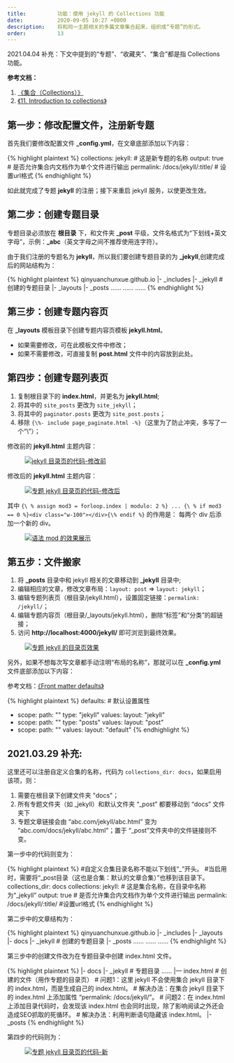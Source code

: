 ```yaml
---
title:          功能：使用 jekyll 的 Collections 功能 
date:           2020-09-05 10:27 +0800
description:    将和同一主题相关的多篇文章集合起来，组织成“专题”的形式。
order:          13
---
```


<p class="post-body-mark">
2021.04.04 补充：下文中提到的“专题”、“收藏夹”、“集合”都是指 Collections 功能。
</p>

<p><strong>参考文档：</strong></p>

1. <a href="http://jekyllcn.com/docs/collections/">《集合（Collections）》</a>
2. <a href="https://learn.cloudcannon.com/jekyll/introduction-to-jekyll-collections/">《11. Introduction to collections》</a>

## 第一步：修改配置文件，注册新专题

首先我们要修改配置文件 <b>_config.yml</b>，在文章底部添加以下内容：

{% highlight plaintext %}
collections:
  jekyll: # 这是新专题的名称
    output: true  # 是否允许集合内文档作为单个文件进行输出
    permalink: /docs/jekyll/:title/ # 设置url格式
{% endhighlight %}

如此就完成了专题 <b>jekyll</b> 的注册；接下来重启 jekyll 服务，以使更改生效。

## 第二步：创建专题目录

专题目录必须放在 <b>根目录</b> 下，和文件夹 <b>_post</b> 平级，文件名格式为“下划线+英文字母”，示例：<b>_abc</b>（英文字母之间不推荐使用连字符）。

由于我们注册的专题名为 <b>jekyll</b>，所以我们要创建专题目录的为 <b>_jekyll</b>,创建完成后的网站结构为：

{% highlight plaintext %}
qinyuanchunxue.github.io
    |- _includes
    |- _jekyll  # 创建的专题目录
    |- _layouts
    |- _posts
    ......
    ......
    ......
{% endhighlight %}

## 第三步：创建专题内容页
    
在 <b>_layouts</b> 模板目录下创建专题内容页模板 <b>jekyll.html</b>。
  * 如果需要修改，可在此模板文件中修改；
  * 如果不需要修改，可直接复制 <b>post.html</b> 文件中的内容放到此处。
  
## 第四步：创建专题列表页  

1. 复制根目录下的 <b>index.html</b>，并更名为 <b>jekyll.html</b>;
2. 将其中的 `site_posts` 更改为 `site_jekyll`；
3. 将其中的 `paginator.posts` 更改为 `site_post.posts`；
4. 移除 `{\%- include page_paginate.html -%}`（这里为了防止冲突，多写了一个“\”）；

修改前的 <b>jekyll.html</b> 主题内容：

<figure class="post-body-img-figure">
    <div class="row justify-content-center">
        <div class="col-12 col-lg-12">
            <a class="d-block" href="{{ site.baseurl | relative_url }}/assets/post/2020-09-05-how-to-use-jekyll-collections-function/jekyll-html-before.jpg">
                <img class="w-100" src="{{ site.baseurl | relative_url }}/assets/post/2020-09-05-how-to-use-jekyll-collections-function/jekyll-html-before.jpg" alt="jekyll 目录页的代码-修改前">
            </a>
        </div>
    </div>
</figure>

修改后的 <b>jekyll.html</b> 主题内容：

<figure class="post-body-img-figure">
    <div class="row justify-content-center">
        <div class="col-12 col-lg-12">
            <a class="d-block" href="{{ site.baseurl | relative_url }}/assets/post/2020-09-05-how-to-use-jekyll-collections-function/jekyll-html-after.jpg">
                <img class="w-100" src="{{ site.baseurl | relative_url }}/assets/post/2020-09-05-how-to-use-jekyll-collections-function/jekyll-html-after.jpg" alt="专题 jekyll 目录页的代码-修改后">
            </a>
        </div>
    </div>
</figure>

其中 `{\ % assign mod3 = forloop.index | modulo: 2 %} ... {\ % if mod3 == 0 %}<div class="w-100"></div>{\% endif %}` 的作用是：
每两个 div 后添加一个新的 div。

<figure class="post-body-img-figure">
    <div class="row justify-content-center">
        <div class="col-12 col-lg-12">
            <a class="d-block" href="{{ site.baseurl | relative_url }}/assets/post/2020-09-05-how-to-use-jekyll-collections-function/jekyll-html-modulo.jpg">
                <img class="w-100" src="{{ site.baseurl | relative_url }}/assets/post/2020-09-05-how-to-use-jekyll-collections-function/jekyll-html-modulo.jpg" alt="语法 mod 的效果展示">
            </a>
        </div>
    </div>
</figure>

## 第五步：文件搬家

1. 将 <b>_posts</b> 目录中和 jekyll 相关的文章移动到 <b>_jekyll</b> 目录中;
2. 编辑相应的文章，修改文章布局：`layout: post` => `layout: jekyll`；
3. 编辑专题列表页（根目录/jekyll.html），设置固定链接：`permalink: /jekyll/`；
4. 编辑专题内容页（根目录/_layouts/jekyll.html），删除“标签”和“分类”的超链接；
5. 访问 <b>http://localhost:4000/jekyll/</b> 即可浏览到最终效果。

<figure class="post-body-img-figure">
    <div class="row justify-content-center">
        <div class="col-12 col-lg-12">
            <a class="d-block" href="{{ site.baseurl | relative_url }}/assets/post/2020-09-05-how-to-use-jekyll-collections-function/jekyll-html-end.jpg">
                <img class="w-100" src="{{ site.baseurl | relative_url }}/assets/post/2020-09-05-how-to-use-jekyll-collections-function/jekyll-html-end.jpg" alt="专题 jekyll 的目录页效果">
            </a>
        </div>
    </div>
</figure>

另外，如果不想每次写文章都手动注明“布局的名称”，那就可以在 <b>_config.yml</b> 文件底部添加以下内容：

参考文档：[《Front matter defaults》](https://jekyllrb.com/docs/step-by-step/09-collections/#front-matter-defaults")

{% highlight plaintext %}
defaults:   # 默认设置属性
  - scope:
      path: ""
      type: "jekyll"
    values:
      layout: "jekyll"
  - scope:
      path: ""
      type: "posts"
    values:
      layout: "post"
  - scope:
      path: ""
    values:
      layout: "default"
{% endhighlight %}

## 2021.03.29 补充:

这里还可以注册自定义合集的名称，代码为 `collections_dir: docs`，如果启用该项，则：

1. 需要在根目录下创建文件夹 "docs"；
2. 所有专题文件夹（如 _jekyll）和默认文件夹 “_post” 都要移动到 “docs” 文件夹下
3. 专题文章链接会由 “abc.com/jekyll/abc.html” 变为 “abc.com/docs/jekyll/abc.html”；置于 “_post”文件夹中的文件链接则不变。

第一步中的代码则变为：

{% highlight plaintext %}
#自定义合集目录名称不能以下划线“_”开头。
#当启用时，需要将“_post目录（这也是合集：默认的文章合集）”也移到该目录下。
collections_dir: docs
collections:
    jekyll: # 这是集合名称，在目录中名称为“_jekyll”
        output: true  # 是否允许集合内文档作为单个文件进行输出
        permalink: /docs/jekyll/:title/ #设置url格式
{% endhighlight %}

第二步中的文章结构为：

{% highlight plaintext %}
qinyuanchunxue.github.io
    |- _includes
    |- _layouts
    |- docs
        |- _jekyll  # 创建的专题目录
        |- _posts
    ......
    ......
    ......
{% endhighlight %}

第三步中的创建文件改为在专题目录中创建 index.html 文件。

{% highlight plaintext %}
|- docs
    |- _jekyll  # 专题目录
        ......
        |— index.html # 创建的文件（用作专题的目录页）
        # 问题1：这里 jekyll 不会使用集合 jekyll 目录下的 index.html，而是生成自己的 index.html。
        # 解决办法：在集合 jekyll 目录下的 index.html 上添加属性 “permalink: /docs/jekyll/”。
        # 问题2：在 index.html 上添加目录代码时，会发现该 index.html 也会同时出现，除了影响阅读之外还会造成SEO抓取的死循环。
        # 解决办法：利用判断语句隐藏该 index.html。
    |- _posts
{% endhighlight %}

第四步的代码则为：

<figure class="post-body-img-figure">
    <div class="row justify-content-center">
        <div class="col-12 col-lg-12">
            <a class="d-block" href="{{ site.baseurl | relative_url }}/assets/post/2020-09-05-how-to-use-jekyll-collections-function/jekyll-html-after-new.jpg">
                <img class="w-100" src="{{ site.baseurl | relative_url }}/assets/post/2020-09-05-how-to-use-jekyll-collections-function/jekyll-html-after-new.jpg" alt="专题 jekyll 目录页的代码-新">
            </a>
        </div>
    </div>
</figure>